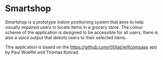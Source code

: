 # Smartshop

Smartshop is a prototype indoor positioning system that aims to help visually impaired users to locate items in a grocery store. The colour scheme of the application is designed to be accessible for all users, there is also a voice output that directs users to their selected items. 

This application is based on the https://github.com/r00tat/wificompass app by Paul Woelfel and Thomas Konrad.
